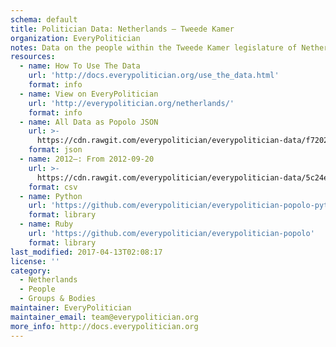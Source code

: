 ```yaml
---
schema: default
title: Politician Data: Netherlands — Tweede Kamer
organization: EveryPolitician
notes: Data on the people within the Tweede Kamer legislature of Netherlands.
resources:
  - name: How To Use The Data
    url: 'http://docs.everypolitician.org/use_the_data.html'
    format: info
  - name: View on EveryPolitician
    url: 'http://everypolitician.org/netherlands/'
    format: info
  - name: All Data as Popolo JSON
    url: >-
      https://cdn.rawgit.com/everypolitician/everypolitician-data/f7202b86781f90461bf3466041c0cf541cc55679/data/Netherlands/House_of_Representatives/ep-popolo-v1.0.json
    format: json
  - name: 2012–: From 2012-09-20
    url: >-
      https://cdn.rawgit.com/everypolitician/everypolitician-data/5c24e35b45e7311324eb9bf1e1c1ddf8291ca741/data/Netherlands/House_of_Representatives/term-2012.csv
    format: csv
  - name: Python
    url: 'https://github.com/everypolitician/everypolitician-popolo-python'
    format: library
  - name: Ruby
    url: 'https://github.com/everypolitician/everypolitician-popolo'
    format: library
last_modified: 2017-04-13T02:08:17
license: ''
category:
  - Netherlands
  - People
  - Groups & Bodies
maintainer: EveryPolitician
maintainer_email: team@everypolitician.org
more_info: http://docs.everypolitician.org
---
```

